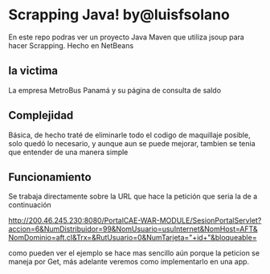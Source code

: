 <h1>Scrapping Java! by@luisfsolano</h1>
En este repo podras ver un proyecto Java Maven que utiliza jsoup para hacer Scrapping. Hecho en NetBeans


<h2>la victima</h2>
La empresa MetroBus Panamá y su página de consulta de saldo


<h2>Complejidad</h2>
Básica, de hecho traté de eliminarle todo el codigo de maquillaje posible, solo quedó lo necesario, y aunque aun se puede mejorar, tambien se tenia que entender de una manera simple

<h2>Funcionamiento</h2>
Se trabaja directamente sobre la URL que hace la petición que seria la de a continuación

http://200.46.245.230:8080/PortalCAE-WAR-MODULE/SesionPortalServlet?accion=6&NumDistribuidor=99&NomUsuario=usuInternet&NomHost=AFT&NomDominio=aft.cl&Trx=&RutUsuario=0&NumTarjeta="+id+"&bloqueable=

como pueden ver el ejemplo se hace mas sencillo aún porque la peticion se maneja por Get, más adelante veremos como implementarlo en una app.
